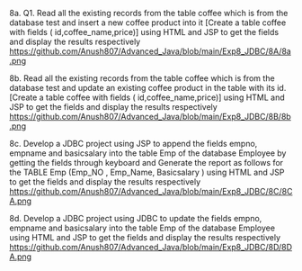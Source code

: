8a. Q1. Read all the existing records from the table coffee which is from the database test and insert a new coffee product into it [Create a table coffee with fields ( id,coffee_name,price)] using HTML and JSP to get the fields and display the results respectively
https://github.com/Anush807/Advanced_Java/blob/main/Exp8_JDBC/8A/8a.png

8b. Read all the existing records from the table coffee which is from the database test and update an existing coffee product in the table with its id. [Create a table coffee with fields ( id,coffee_name,price)] using HTML and JSP to get the fields and display the results respectively https://github.com/Anush807/Advanced_Java/blob/main/Exp8_JDBC/8B/8b.png

8c. Develop a JDBC project using JSP to append the fields empno, empname and basicsalary into the table Emp of the database Employee by getting the fields through keyboard and Generate the report as follows for the TABLE Emp (Emp_NO , Emp_Name, Basicsalary ) using HTML and JSP to get the fields and display the results respectively https://github.com/Anush807/Advanced_Java/blob/main/Exp8_JDBC/8C/8CA.png

8d. Develop a JDBC project using JDBC to update the fields empno, empname and basicsalary into the table Emp of the database Employee using HTML and JSP to get the fields and display the results respectively https://github.com/Anush807/Advanced_Java/blob/main/Exp8_JDBC/8D/8DA.png
